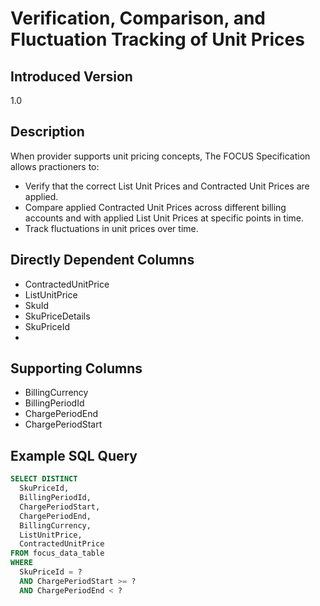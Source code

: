 # Verification, Comparison, and Fluctuation Tracking of Unit Prices

## Introduced Version

1.0

## Description

When provider supports unit pricing concepts, The FOCUS Specification allows practioners to:

* Verify that the correct List Unit Prices and Contracted Unit Prices are applied.
* Compare applied Contracted Unit Prices across different billing accounts and with applied List Unit Prices at specific points in time.
* Track fluctuations in unit prices over time.

## Directly Dependent Columns

* ContractedUnitPrice
* ListUnitPrice
* SkuId
* SkuPriceDetails
* SkuPriceId
* 
## Supporting Columns
* BillingCurrency
* BillingPeriodId
* ChargePeriodEnd
* ChargePeriodStart

## Example SQL Query

```sql
SELECT DISTINCT
  SkuPriceId,
  BillingPeriodId,
  ChargePeriodStart,
  ChargePeriodEnd,
  BillingCurrency,
  ListUnitPrice,
  ContractedUnitPrice
FROM focus_data_table
WHERE
  SkuPriceId = ?
  AND ChargePeriodStart >= ?
  AND ChargePeriodEnd < ?
```
